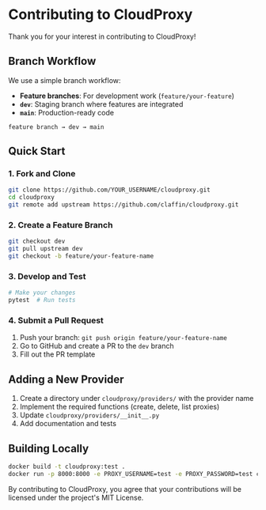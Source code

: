 # Contributing to CloudProxy

Thank you for your interest in contributing to CloudProxy!

## Branch Workflow

We use a simple branch workflow:

- **Feature branches**: For development work (`feature/your-feature`)
- **`dev`**: Staging branch where features are integrated
- **`main`**: Production-ready code

```
feature branch → dev → main
```

## Quick Start

### 1. Fork and Clone

```bash
git clone https://github.com/YOUR_USERNAME/cloudproxy.git
cd cloudproxy
git remote add upstream https://github.com/claffin/cloudproxy.git
```

### 2. Create a Feature Branch

```bash
git checkout dev
git pull upstream dev
git checkout -b feature/your-feature-name
```

### 3. Develop and Test

```bash
# Make your changes
pytest  # Run tests
```

### 4. Submit a Pull Request

1. Push your branch: `git push origin feature/your-feature-name`
2. Go to GitHub and create a PR to the `dev` branch
3. Fill out the PR template

## Adding a New Provider

1. Create a directory under `cloudproxy/providers/` with the provider name
2. Implement the required functions (create, delete, list proxies)
3. Update `cloudproxy/providers/__init__.py`
4. Add documentation and tests

## Building Locally

```bash
docker build -t cloudproxy:test .
docker run -p 8000:8000 -e PROXY_USERNAME=test -e PROXY_PASSWORD=test cloudproxy:test
```

By contributing to CloudProxy, you agree that your contributions will be licensed under the project's MIT License. 